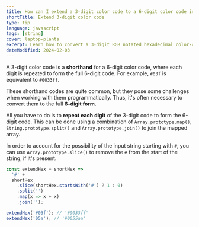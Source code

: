 ```yaml
---
title: How can I extend a 3-digit color code to a 6-digit color code in JavaScript?
shortTitle: Extend 3-digit color code
type: tip
language: javascript
tags: [string]
cover: laptop-plants
excerpt: Learn how to convert a 3-digit RGB notated hexadecimal color-code to the 6-digit form.
dateModified: 2024-02-03
---
```


A 3-digit color code is a **shorthand** for a 6-digit color code, where each digit is repeated to form the full 6-digit code. For example, `#03f` is equivalent to `#0033ff`.

These shorthand codes are quite common, but they pose some challenges when working with them programmatically. Thus, it's often necessary to convert them to the full **6-digit form**.

All you have to do is to **repeat each digit** of the 3-digit code to form the 6-digit code. This can be done using a combination of `Array.prototype.map()`, `String.prototype.split()` and `Array.prototype.join()` to join the mapped array.

In order to account for the possibility of the input string starting with `#`, you can use `Array.prototype.slice()` to remove the `#` from the start of the string, if it's present.

```js
const extendHex = shortHex =>
  '#' +
  shortHex
    .slice(shortHex.startsWith('#') ? 1 : 0)
    .split('')
    .map(x => x + x)
    .join('');

extendHex('#03f'); // '#0033ff'
extendHex('05a'); // '#0055aa'
```
